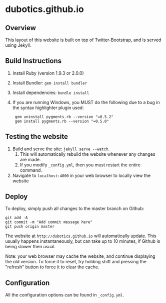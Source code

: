 # dubotics.github.io

## Overview

This layout of this website is built on top of Twitter-Bootstrap, and is served using Jekyll.

## Build Instructions

1. Install Ruby (version 1.9.3 or 2.0.0)
2. Install Bundler: `gem install bundler`
3. Install dependencies: `bundle install`
4. If you are running Windows, you MUST do the following due to a bug in the syntax highlighter
    plugin used:
    
        gem uninstall pygments.rb --version "=0.5.2"
        gem install pygments.rb --version "=0.5.0"

## Testing the website

1. Build and serve the site: `jekyll serve --watch`. 
    1. This will automatically rebuild the website whenever any changes are made.
    2. If you modify `_config.yml`, then you must restart the entire command.
3. Navigate to `localhost:4000` in your web browser to locally view the website

## Deploy

To deploy, simply push all changes to the master branch on Github:

    git add -A
    git commit -m "Add commit message here"
    git push origin master
    
The website at `http://dubotics.github.io` will automatically update. This usually happens
instantaneously, but can take up to 10 minutes, if Github is being slower then usual.

Note: your web browser may cache the website, and continue displaying the old version.
To force it to reset, try holding shift and pressing the "refresh" button to force it 
to clear the cache.

## Configuration

All the configuration options can be found in `_config.yml`.  